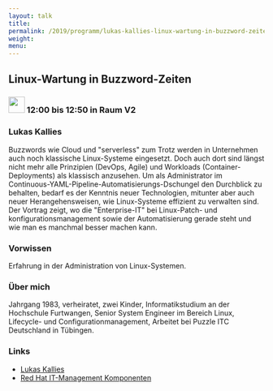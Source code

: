 ```yaml
---
layout: talk
title:
permalink: /2019/programm/lukas-kallies-linux-wartung-in-buzzword-zeiten/
weight:
menu:
---
```

## Linux-Wartung in Buzzword-Zeiten

### <img height = "32" src="../../../images/talk.svg"> 12:00 bis 12:50 in Raum V2

### Lukas Kallies

Buzzwords wie Cloud und "serverless" zum Trotz werden in Unternehmen auch noch klassische Linux-Systeme eingesetzt. Doch auch dort sind längst nicht mehr alle Prinzipien (DevOps, Agile) und Workloads (Container-Deployments) als klassisch anzusehen. Um als Administrator im Continuous-YAML-Pipeline-Automatisierungs-Dschungel den Durchblick zu behalten, bedarf es der Kenntnis neuer Technologien, mitunter aber auch neuer Herangehensweisen, wie Linux-Systeme effizient zu verwalten sind. Der Vortrag zeigt, wo die "Enterprise-IT" bei Linux-Patch- und konfigurationsmanagement sowie der Automatisierung gerade steht und wie man es manchmal besser machen kann.

### Vorwissen

Erfahrung in der Administration von Linux-Systemen.

### Über mich

Jahrgang 1983, verheiratet, zwei Kinder,
Informatikstudium an der Hochschule Furtwangen,
Senior System Engineer im Bereich Linux, Lifecycle- und Configurationmanagement,
Arbeitet bei Puzzle ITC Deutschland in Tübingen.

### Links

- <a href="https://lukex.de/" target="_blank">Lukas Kallies</a>
- <a href="https://www.redhat.com/de/technologies/management/" target="_blank">Red Hat IT-Management Komponenten</a>